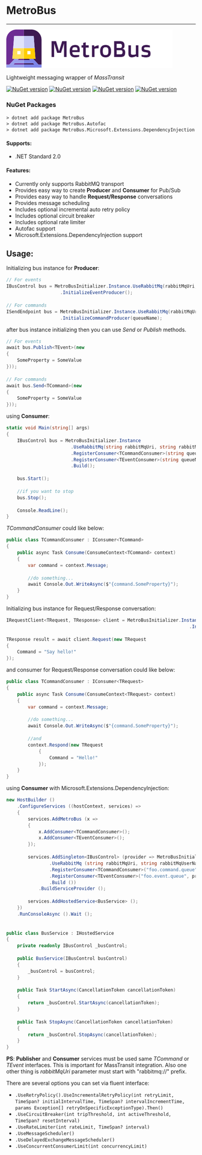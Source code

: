 #   **MetroBus**
------------------------------

![alt tag](https://raw.githubusercontent.com/GokGokalp/MetroBus/master/misc/metrobus-logo.png)

Lightweight messaging wrapper of _MassTransit_

[![NuGet version](https://badge.fury.io/nu/MetroBus.svg)](https://badge.fury.io/nu/MetroBus)
[![NuGet version](https://badge.fury.io/nu/MetroBus.Core.svg)](https://badge.fury.io/nu/MetroBus.Core)
[![NuGet version](https://badge.fury.io/nu/MetroBus.Autofac.svg)](https://badge.fury.io/nu/MetroBus.Autofac)
[![NuGet version](https://badge.fury.io/nu/MetroBus.Microsoft.Extensions.DependencyInjection.svg)](https://badge.fury.io/nu/MetroBus.Microsoft.Extensions.DependencyInjection)

### NuGet Packages
``` 
> dotnet add package MetroBus
> dotnet add package MetroBus.Autofac
> dotnet add package MetroBus.Microsoft.Extensions.DependencyInjection
```

#### Supports:
- .NET Standard 2.0

#### Features:
- Currently only supports RabbitMQ transport
- Provides easy way to create **Producer** and **Consumer** for Pub/Sub
- Provides easy way to handle **Request/Response** conversations
- Provides message scheduling
- Includes optional incremental auto retry policy
- Includes optional circuit breaker
- Includes optional rate limiter
- Autofac support
- Microsoft.Extensions.DependencyInjection support

Usage:
-----

Initializing bus instance for **Producer**:

```cs
// For events
IBusControl bus = MetroBusInitializer.Instance.UseRabbitMq(rabbitMqUri, rabbitMqUserName, rabbitMqPassword)
					.InitializeEventProducer();

// For commands
ISendEndpoint bus = MetroBusInitializer.Instance.UseRabbitMq(rabbitMqUri, rabbitMqUserName, rabbitMqPassword)
                    .InitializeCommandProducer(queueName);
```

after bus instance initializing then you can use _Send_ or _Publish_ methods.

```cs
// For events
await bus.Publish<TEvent>(new
{
    SomeProperty = SomeValue
}));

// For commands
await bus.Send<TCommand>(new
{
    SomeProperty = SomeValue
}));
```


using **Consumer**:

```cs
static void Main(string[] args)
{
	IBusControl bus = MetroBusInitializer.Instance
                        .UseRabbitMq(string rabbitMqUri, string rabbitMqUserName, string rabbitMqPassword)
                        .RegisterConsumer<TCommandConsumer>(string queueName)
                        .RegisterConsumer<TEventConsumer>(string queueName)
                        .Build();

	bus.Start();

	//if you want to stop
	bus.Stop();

	Console.ReadLine();
}
```


_TCommandConsumer_ could like below:

```cs
public class TCommandConsumer : IConsumer<TCommand>
{
    public async Task Consume(ConsumeContext<TCommand> context)
    {
        var command = context.Message;

		//do something...
        await Console.Out.WriteAsync($"{command.SomeProperty}");
    }
}
```

Initializing bus instance for Request/Response conversation:

```cs
IRequestClient<TRequest, TResponse> client = MetroBusInitializer.Instance.UseRabbitMq(string rabbitMqUri, string rabbitMqUserName, string rabbitMqPassword)
                                                                    .InitializeRequestClient<TRequest, TResponse>(string queueName);

TResponse result = await client.Request(new TRequest
{
    Command = "Say hello!"
});
```

and consumer for Request/Response conversation could like below:

```cs
public class TCommandConsumer : IConsumer<TRequest>
{
    public async Task Consume(ConsumeContext<TRequest> context)
    {
        var command = context.Message;

		//do something...
        await Console.Out.WriteAsync($"{command.SomeProperty}");

		//and
		context.Respond(new TRequest
            {
                Command = "Hello!"
            });
    }
}
```

using **Consumer** with Microsoft.Extensions.DependencyInjection:
```cs
new HostBuilder ()
    .ConfigureServices ((hostContext, services) =>
    {
        services.AddMetroBus (x =>
        {
            x.AddConsumer<TCommandConsumer>();
            x.AddConsumer<TEventConsumer>();
        });

        services.AddSingleton<IBusControl> (provider => MetroBusInitializer.Instance
                .UseRabbitMq (string rabbitMqUri, string rabbitMqUserName, string rabbitMqPassword)
                .RegisterConsumer<TCommandConsumer>("foo.command.queue", provider)
                .RegisterConsumer<TEventConsumer>("foo.event.queue", provider)
                .Build ())
            .BuildServiceProvider ();

        services.AddHostedService<BusService> ();
    })
    .RunConsoleAsync ().Wait ();


public class BusService : IHostedService
{
    private readonly IBusControl _busControl;

    public BusService(IBusControl busControl)
    {
        _busControl = busControl;
    }

    public Task StartAsync(CancellationToken cancellationToken)
    {
        return _busControl.StartAsync(cancellationToken);
    }

    public Task StopAsync(CancellationToken cancellationToken)
    {
        return _busControl.StopAsync(cancellationToken);
    }
}
```

**PS**: **Publisher** and **Consumer** services must be used same _TCommand_ or _TEvent_ interfaces. This is important for MassTransit integration. Also one other thing is _rabbitMqUri_ parameter must start with "rabbitmq://" prefix.


There are several options you can set via fluent interface:
- `.UseRetryPolicy().UseIncrementalRetryPolicy(int retryLimit, TimeSpan? initialIntervalTime, TimeSpan? intervalIncrementTime, params Exception[] retryOnSpecificExceptionType).Then()`
- `.UseCircuitBreaker(int tripThreshold, int activeThreshold, TimeSpan? resetInterval)`
- `.UseRateLimiter(int rateLimit, TimeSpan? interval)`
- `.UseMessageScheduler()`
- `.UseDelayedExchangeMessageScheduler()`
- `.UseConcurrentConsumerLimit(int concurrencyLimit)`